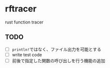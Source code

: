 # rftracer

rust function tracer

## TODO
* [ ] `println!`ではなく、ファイル出力を可能とする
* [ ] write test code
* [ ] 前後で指定した関数の呼び出しを行う機能の追加
